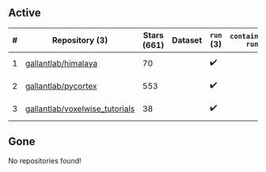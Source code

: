 ## Active
| # | Repository (3) | Stars (661) | Dataset | `run` (3) | `containers-run` | Last Modified |
| --- | --- | --- | --- | --- | --- | --- |
| 1 | [gallantlab/himalaya](https://github.com/gallantlab/himalaya) | 70 |  | :heavy_check_mark: |  | 2024-03-31 18:53:47+00:00 |
| 2 | [gallantlab/pycortex](https://github.com/gallantlab/pycortex) | 553 |  | :heavy_check_mark: |  | 2024-04-02 18:17:50+00:00 |
| 3 | [gallantlab/voxelwise_tutorials](https://github.com/gallantlab/voxelwise_tutorials) | 38 |  | :heavy_check_mark: |  | 2024-03-28 16:02:27+00:00 |

## Gone
No repositories found!
